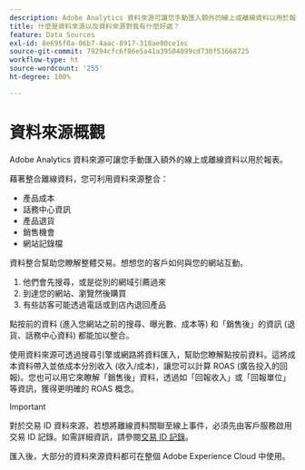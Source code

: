 ```yaml
---
description: Adobe Analytics 資料來源可讓您手動匯入額外的線上或離線資料以用於報表。
title: 什麼是資料來源以及資料來源對我有什麼好處？
feature: Data Sources
exl-id: 8e695f0a-06b7-4aac-8917-318ae80ce1ec
source-git-commit: 79294cfc6f86e5a41a39504099cd730f53668725
workflow-type: ht
source-wordcount: '255'
ht-degree: 100%

---
```


# 資料來源概觀

Adobe Analytics 資料來源可讓您手動匯入額外的線上或離線資料以用於報表。

藉著整合離線資料，您可利用資料來源整合：

* 產品成本
* 話務中心資訊
* 產品退貨
* 銷售機會
* 網站記錄檔

資料整合幫助您瞭解整體交易。想想您的客戶如何與您的網站互動。

1. 他們會先搜尋，或是從別的網域引薦過來
1. 到達您的網站、瀏覽然後購買
1. 有些訪客可能透過電話或到店內退回產品

點按前的資料 (進入您網站之前的搜尋、曝光數、成本等) 和「銷售後」的資訊 (退貨、話務中心資料) 都能加以整合。

使用資料來源可透過搜尋引擎或網路將資料匯入，幫助您瞭解點按前資料。這將成本資料帶入並依成本分別收入 (收入/成本)，讓您可以計算 ROAS (廣告投入的回報)。您也可以用它來瞭解「銷售後」資料，透過如「回報收入」或「回報單位」等資訊，獲得更明確的 ROAS 概念。

>[!IMPORTANT]
>
>對於交易 ID 資料來源，若想將離線資料關聯至線上事件，必須先由客戶服務啟用交易 ID 記錄。如需詳細資訊，請參閱[交易 ID 記錄](/help/import/c-data-sources/datasrc-integrating-offline-data.md#section_30D6D47AEC0F4A36B87EBFE4C858F20C)。

匯入後，大部分的資料來源資料都可在整個 Adobe Experience Cloud 中使用。
